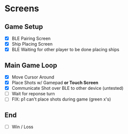 # Screens
## Game Setup
- [x] BLE Pairing Screen
- [x] Ship Placing Screen
- [x] BLE Waiting for other player to be done placing ships

## Main Game Loop
- [x] Move Cursor Around
- [x] Place Shots w/ Gamepad **or Touch Screen**
- [x] Communicate Shot over BLE to other device (untested)
- [ ] Wait for reponse turn
- [ ] FIX: p1 can't place shots during game (green x's)

## End
- [ ] Win / Loss
